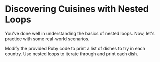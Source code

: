 # Discovering Cuisines with Nested Loops

You've done well in understanding the basics of nested loops. Now, let's practice with some real-world scenarios.

Modify the provided Ruby code to print a list of dishes to try in each country. Use nested loops to iterate through and print each dish.